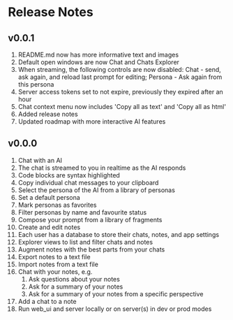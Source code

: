 # Release Notes

## v0.0.1

1. README.md now has more informative text and images
2. Default open windows are now Chat and Chats Explorer
3. When streaming, the following controls are now disabled: Chat - send, ask again, and reload last prompt for editing; Persona - Ask again from this persona
4. Server access tokens set to not expire, previously they expired after an hour
5. Chat context menu now includes 'Copy all as text' and 'Copy all as html'
6. Added release notes
7. Updated roadmap with more interactive AI features

## v0.0.0

1. Chat with an AI
2. The chat is streamed to you in realtime as the AI responds
3. Code blocks are syntax highlighted
4. Copy individual chat messages to your clipboard
5. Select the persona of the AI from a library of personas
6. Set a default persona
7. Mark personas as favorites
8. Filter personas by name and favourite status
9. Compose your prompt from a library of fragments
10. Create and edit notes
11. Each user has a database to store their chats, notes, and app settings
12. Explorer views to list and filter chats and notes
13. Augment notes with the best parts from your chats
14. Export notes to a text file
15. Import notes from a text file
16. Chat with your notes, e.g.
    1. Ask questions about your notes
    2. Ask for a summary of your notes
    3. Ask for a summary of your notes from a specific perspective
17. Add a chat to a note
18. Run web_ui and server locally or on server(s) in dev or prod modes
